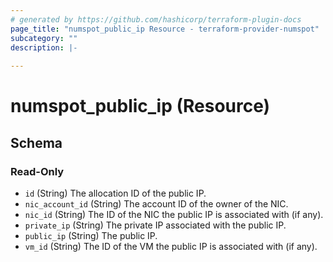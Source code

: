 ```yaml
---
# generated by https://github.com/hashicorp/terraform-plugin-docs
page_title: "numspot_public_ip Resource - terraform-provider-numspot"
subcategory: ""
description: |-
  
---
```


# numspot_public_ip (Resource)





<!-- schema generated by tfplugindocs -->
## Schema

### Read-Only

- `id` (String) The allocation ID of the public IP.
- `nic_account_id` (String) The account ID of the owner of the NIC.
- `nic_id` (String) The ID of the NIC the public IP is associated with (if any).
- `private_ip` (String) The private IP associated with the public IP.
- `public_ip` (String) The public IP.
- `vm_id` (String) The ID of the VM the public IP is associated with (if any).
